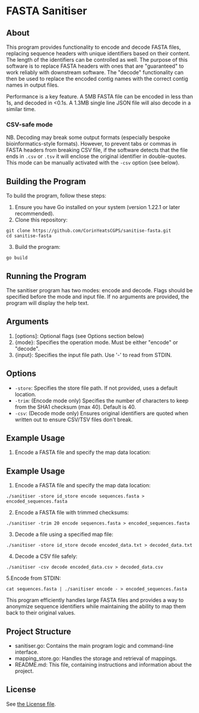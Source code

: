 # FASTA Sanitiser

## About
This program provides functionality to encode and decode FASTA files, replacing sequence headers with unique identifiers
based on their content. The length of the identifiers can be controlled as well. The purpose of this software is to
replace FASTA headers with ones that are "guaranteed" to work reliably with downstream software. The "decode"
functionality can then be used to replace the encoded contig names with the correct contig names in output files.

Performance is a key feature. A 5MB FASTA file can be encoded in less than 1s, and decoded in <0.1s. A 1.3MB single line
JSON file will also decode in a similar time.

### CSV-safe mode
NB. Decoding may break some output formats (especially bespoke bioinformatics-style formats). However, to prevent tabs
or commas in FASTA headers from breaking CSV file, if the software detects that the file ends in `.csv` or `.tsv` it
will enclose the original identifier in double-quotes. This mode can be manually activated with the `-csv` option (see
below).

## Building the Program

To build the program, follow these steps:

1. Ensure you have Go installed on your system (version 1.22.1 or later recommended).
2. Clone this repository:

```
git clone https://github.com/CorinYeatsCGPS/sanitise-fasta.git
cd sanitise-fasta
```

3. Build the program:

```
go build
```

## Running the Program

The sanitiser program has two modes: encode and decode. Flags should be specified before the mode and input file. If no
arguments are provided, the program will display the help text.

## Arguments

1. [options]: Optional flags (see Options section below)
2. {mode}: Specifies the operation mode. Must be either "encode" or "decode".
3. {input}: Specifies the input file path. Use '-' to read from STDIN.

## Options

- `-store`: Specifies the store file path. If not provided, uses a default location.
- `-trim`: (Encode mode only) Specifies the number of characters to keep from the SHA1 checksum (max 40). Default is 40.
- `-csv`: (Decode mode only) Ensures original identifiers are quoted when written out to ensure CSV/TSV files don't
  break.

## Example Usage

1. Encode a FASTA file and specify the map data location:

## Example Usage

1. Encode a FASTA file and specify the map data location:

```
./sanitiser -store id_store encode sequences.fasta > encoded_sequences.fasta
```

2. Encode a FASTA file with trimmed checksums:

```
./sanitiser -trim 20 encode sequences.fasta > encoded_sequences.fasta
```

3. Decode a file using a specified map file:

```
./sanitiser -store id_store decode encoded_data.txt > decoded_data.txt
```

4. Decode a CSV file safely:

```
./sanitiser -csv decode encoded_data.csv > decoded_data.csv
```

5.Encode from STDIN:

```
cat sequences.fasta | ./sanitiser encode - > encoded_sequences.fasta
```

This program efficiently handles large FASTA files and provides a way to anonymize sequence identifiers while
maintaining the ability to map them back to their original values.

## Project Structure

- sanitiser.go: Contains the main program logic and command-line interface.
- mapping_store.go: Handles the storage and retrieval of mappings.
- README.md: This file, containing instructions and information about the project.

## License

See [the License file](LICENSE).
